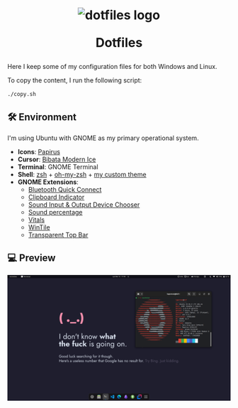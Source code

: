 <h1 align="center">
  <img width="120" src="https://i.imgur.com/PfPvjUM.png" alt="dotfiles logo">
  <p>Dotfiles</p>
</h1>

Here I keep some of my configuration files for both Windows and Linux.

To copy the content, I run the following script:

```sh
./copy.sh
```

## 🛠 Environment

I'm using Ubuntu with GNOME as my primary operational system.

- **Icons**: [Papirus](https://www.gnome-look.org/p/1166289)
- **Cursor**: [Bibata Modern Ice](https://www.gnome-look.org/p/1197198)
- **Terminal**: GNOME Terminal
- **Shell**: [zsh](https://ohmyz.sh/) + [oh-my-zsh](https://ohmyz.sh/) + [my custom theme](./linux/zsh/themes/dcf.zsh-theme)
- **GNOME Extensions**:
  - [Bluetooth Quick Connect](https://extensions.gnome.org/extension/1401/bluetooth-quick-connect/)
  - [Clipboard Indicator](https://extensions.gnome.org/extension/779/clipboard-indicator/)
  - [Sound Input & Output Device Chooser](https://extensions.gnome.org/extension/906/sound-output-device-chooser/)
  - [Sound percentage](https://extensions.gnome.org/extension/2120/sound-percentage/)
  - [Vitals](https://extensions.gnome.org/extension/1460/vitals/)
  - [WinTile](https://extensions.gnome.org/extension/1723/wintile-windows-10-window-tiling-for-gnome/)
  - [Transparent Top Bar](https://extensions.gnome.org/extension/3960/transparent-top-bar-adjustable-transparency/)

## 💻 Preview

![Ubuntu](./assets/ubuntu.png)
